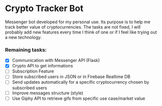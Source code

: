 # Crypto Tracker Bot

Messenger bot developed for my personal use. Its purpose is to help me track better value of cryptocurrencies. The tasks are not fixed, I will probably add new features every time I think of one or if I feel like trying out a new technology.

### Remaining tasks:
- [x] Communication with Messenger API (Flask)
- [x] Crypto API to get informations
- [ ] Subscription Feature
- [ ] Store subscribed users in JSON or in Firebase Realtime DB
- [ ] Send updates automatically for a specific cryptocurrency chosen by subscribed users
- [ ] Improve messages structure (style)
- [ ] Use Giphy API to retrieve gifs from specific use case/market value
